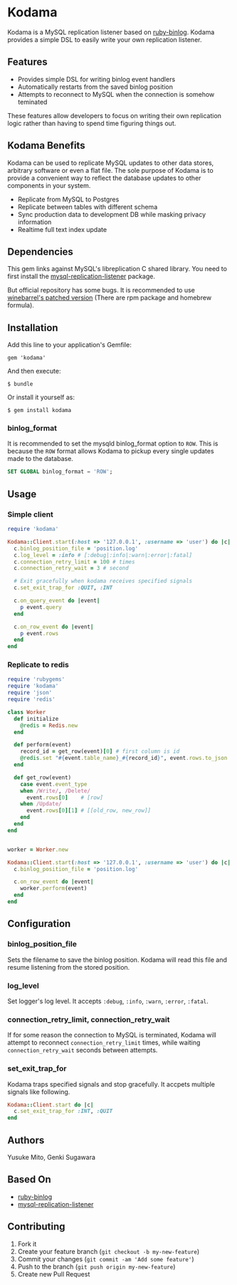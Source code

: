 # Kodama

Kodama is a MySQL replication listener based on [ruby-binlog](https://bitbucket.org/winebarrel/ruby-binlog/overview).
Kodama provides a simple DSL to easily write your own replication listener.

## Features

- Provides simple DSL for writing binlog event handlers
- Automatically restarts from the saved binlog position
- Attempts to reconnect to MySQL when the connection is somehow teminated

These features allow developers to focus on writing their own replication logic rather than having to spend time figuring things out.

## Kodama Benefits

Kodama can be used to replicate MySQL updates to other data stores, arbitrary software or even a flat file. The sole purpose of Kodama is to provide a convenient way to reflect the database updates to other components in your system.

- Replicate from MySQL to Postgres
- Replicate between tables with different schema
- Sync production data to development DB while masking privacy information
- Realtime full text index update

## Dependencies

This gem links against MySQL's libreplication C shared library. You need to first install the [mysql-replication-listener](https://launchpad.net/mysql-replication-listener) package.

But official repository has some bugs. It is recommended to use [winebarrel's patched version](https://bitbucket.org/winebarrel/ruby-binlog/downloads) (There are rpm package and homebrew formula).

## Installation

Add this line to your application's Gemfile:

    gem 'kodama'

And then execute:

    $ bundle

Or install it yourself as:

    $ gem install kodama

### binlog_format

It is recommended to set the mysqld binlog_format option to ``ROW``. This is because the ``ROW`` format allows Kodama to pickup every single updates made to the database.

```sql
SET GLOBAL binlog_format = 'ROW';
```

## Usage

### Simple client

```ruby
require 'kodama'

Kodama::Client.start(:host => '127.0.0.1', :username => 'user') do |c|
  c.binlog_position_file = 'position.log'
  c.log_level = :info # [:debug|:info|:warn|:error|:fatal]
  c.connection_retry_limit = 100 # times
  c.connection_retry_wait = 3 # second

  # Exit gracefully when kodama receives specified signals
  c.set_exit_trap_for :QUIT, :INT

  c.on_query_event do |event|
    p event.query
  end

  c.on_row_event do |event|
    p event.rows
  end
end
```

### Replicate to redis

```ruby
require 'rubygems'
require 'kodama'
require 'json'
require 'redis'

class Worker
  def initialize
    @redis = Redis.new
  end

  def perform(event)
    record_id = get_row(event)[0] # first column is id
    @redis.set "#{event.table_name}_#{record_id}", event.rows.to_json
  end

  def get_row(event)
    case event.event_type
    when /Write/, /Delete/
      event.rows[0]    # [row]
    when /Update/
      event.rows[0][1] # [[old_row, new_row]]
    end
  end
end


worker = Worker.new

Kodama::Client.start(:host => '127.0.0.1', :username => 'user') do |c|
  c.binlog_position_file = 'position.log'

  c.on_row_event do |event|
    worker.perform(event)
  end
end
```

## Configuration

### binlog_position_file

Sets the filename to save the binlog position.
Kodama will read this file and resume listening from the stored position.

### log_level

Set logger's log level.
It accepts ``:debug``, ``:info``, ``:warn``, ``:error``, ``:fatal``.

### connection_retry_limit, connection_retry_wait

If for some reason the connection to MySQL is terminated, Kodama will attempt to reconnect ``connection_retry_limit`` times, while waiting ``connection_retry_wait`` seconds between attempts.

### set_exit_trap_for

Kodama traps specified signals and stop gracefully.
It accpets multiple signals like following.

```ruby
Kodama::Client.start do |c|
  c.set_exit_trap_for :INT, :QUIT
end
```

## Authors

Yusuke Mito, Genki Sugawara

## Based On

- [ruby-binlog](https://bitbucket.org/winebarrel/ruby-binlog)
- [mysql-replication-listener](https://launchpad.net/mysql-replication-listener)

## Contributing

1. Fork it
2. Create your feature branch (`git checkout -b my-new-feature`)
3. Commit your changes (`git commit -am 'Add some feature'`)
4. Push to the branch (`git push origin my-new-feature`)
5. Create new Pull Request
